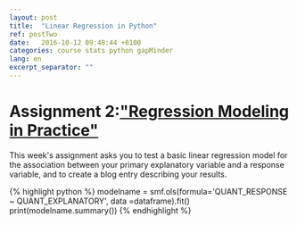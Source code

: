 ```yaml
---
layout: post
title:  "Linear Regression in Python"
ref: postTwo
date:   2016-10-12 09:48:44 +0100
categories: course stats python gapMinder
lang: en
excerpt_separator: ""
---
```

# Assignment 2:["Regression Modeling in Practice"](https://www.coursera.org/learn/regression-modeling-practice)

This week's assignment asks you to test a basic linear regression model for the association between 
your primary explanatory variable and a response variable, and to create a blog entry describing your results.

{% highlight python %}
modelname = smf.ols(formula='QUANT_RESPONSE ~ QUANT_EXPLANATORY',
data =dataframe).fit()
print(modelname.summary())
{% endhighlight %}